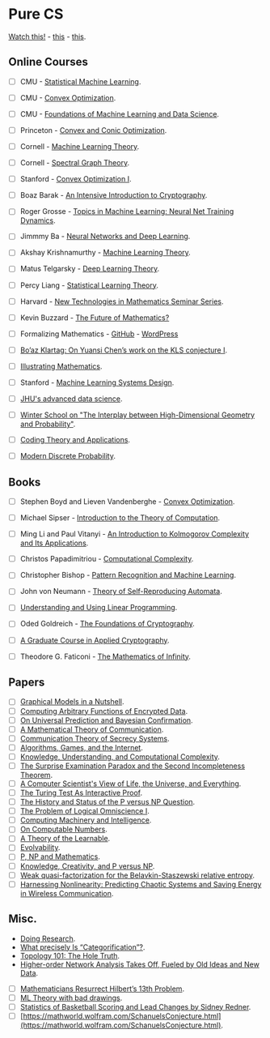 # Pure CS

[Watch this!](https://stellar.mit.edu/courseguide/) - [this](http://www.cs.cmu.edu/~avrim/courses.html) - 
[this](http://www.davidpwilliamson.net/work/course/).

## Online Courses
 - [ ] CMU - [Statistical Machine Learning](http://www.stat.cmu.edu/~ryantibs/statml/).
 - [ ] CMU - [Convex Optimization](https://www.youtube.com/watch?v=XFKBNJ14UmY&list=PLjbUi5mgii6AVdvImLB9-Hako68p9MpIC).
 - [ ] CMU - [Foundations of Machine Learning and Data Science](http://www.cs.cmu.edu/~ninamf/courses/806/10-806-index.html).
 - [ ] Princeton - [Convex and Conic Optimization](http://aaa.princeton.edu/orf523).
 - [ ] Cornell - [Machine Learning Theory](http://www.cs.cornell.edu/courses/cs6783/2019fa/).
 - [ ] Cornell - [Spectral Graph Theory](https://people.orie.cornell.edu/dpw/orie6334/Fall2016/).
 - [ ] Stanford - [Convex Optimization I](https://web.stanford.edu/class/ee364a/).
 - [ ] Boaz Barak - [An Intensive Introduction to Cryptography](https://intensecrypto.org/public/lec_10_public_key_intro.html#sampling-random-primes).
 - [ ] Roger Grosse - [Topics in Machine Learning: Neural Net Training Dynamics](https://www.cs.toronto.edu/~rgrosse/courses/csc2541_2021/).
 - [ ] Jimmmy Ba - [Neural Networks and Deep Learning](https://csc413-2020.github.io/).
 - [ ] Akshay Krishnamurthy - [Machine Learning Theory](https://people.cs.umass.edu/~akshay/courses/cs690m/index.html).
 - [ ] Matus Telgarsky - [Deep Learning Theory](https://mjt.cs.illinois.edu/dlt/).
 - [ ] Percy Liang - [Statistical Learning Theory](https://web.stanford.edu/class/cs229t/).
 - [ ] Harvard - [New Technologies in Mathematics Seminar Series](https://cmsa.fas.harvard.edu/tech-in-math/).
 - [ ] Kevin Buzzard - [The Future of Mathematics?](https://www.youtube.com/watch?v=Dp-mQ3HxgDE)
 - [ ] Formalizing Mathematics - [GitHub](https://github.com/ImperialCollegeLondon/formalising-mathematics) - [WordPress](https://xenaproject.wordpress.com/2021/01/21/formalising-mathematics-an-introduction/)
 - [ ] [Bo’az Klartag: On Yuansi Chen’s work on the KLS conjecture I](https://www.youtube.com/watch?v=smhBS1t_ul4&feature=youtu.be).
 - [ ] [Illustrating Mathematics](https://www.amazon.com/Illustrating-Mathematics-Diana-Davis/dp/1470461226?sa-no-redirect=1&pldnSite=1).
 - [ ] Stanford - [Machine Learning Systems Design](https://stanford-cs329s.github.io/syllabus.html).
 - [ ] [JHU's advanced data science](https://jhuadvdatasci.substack.com/).
 - [ ] [Winter School on "The Interplay between High-Dimensional Geometry and Probability"](https://www.him.uni-bonn.de/programs/current-trimester-program/interplay-high-dimensional-geometry-probability/interplay-high-dimensional-geometry-probability-winterschool/).
 - [ ] [Coding Theory and Applications](https://user.eng.umd.edu/~abarg/ECC/).
 - [ ] [Modern Discrete Probability](https://user.eng.umd.edu/~abarg/MDP/).


## Books
- [ ] Stephen Boyd and Lieven Vandenberghe - [Convex Optimization](https://web.stanford.edu/~boyd/cvxbook/).
- [ ] Michael Sipser - [Introduction to the Theory of Computation](https://notendur.hi.is/mae46/Haskolinn/5.%20misseri%20-%20Haust%202018/Formleg%20ma%CC%81l%20og%20reiknanleiki/Introduction%20to%20the%20theory%20of%20computation_third%20edition%20-%20Michael%20Sipser.pdf).
- [ ] Ming Li and Paul Vitanyi - [An Introduction to Kolmogorov Complexity and Its Applications](https://www.goodreads.com/book/show/1105208.An_Introduction_to_Kolmogorov_Complexity_and_Its_Applications).
- [ ] Christos Papadimitriou - [Computational Complexity](https://www.goodreads.com/book/show/138562.Computational_Complexity).
- [ ] Christopher Bishop - [Pattern Recognition and Machine Learning](https://www.microsoft.com/en-us/research/uploads/prod/2006/01/Bishop-Pattern-Recognition-and-Machine-Learning-2006.pdf).
- [ ] John von Neumann - [Theory of Self-Reproducing Automata](https://www.goodreads.com/book/show/7530868-theory-of-self-reproducing-automata).
- [ ] [Understanding and Using Linear Programming](https://www.springer.com/gp/book/9783540306979).
- [ ] Oded Goldreich - [The Foundations of Cryptography](http://www.wisdom.weizmann.ac.il/~oded/foc.html).
- [ ] [A Graduate Course in Applied Cryptography](http://toc.cryptobook.us/).
- [ ] Theodore G. Faticoni - [The Mathematics of Infinity](https://www.goodreads.com/book/show/1549798.The_Mathematics_of_Infinity).


## Papers
- [ ] [Graphical Models in a Nutshell](https://ai.stanford.edu/~koller/Papers/Koller+al:SRL07.pdf).
- [ ] [Computing Arbitrary Functions of Encrypted Data](https://crypto.stanford.edu/craig/easy-fhe.pdf).
- [ ] [On Universal Prediction and Bayesian Confirmation](http://arxiv.org/pdf/0709.1516).
- [ ] [A Mathematical Theory of Communication](http://people.math.harvard.edu/~ctm/home/text/others/shannon/entropy/entropy.pdf).
- [ ] [Communication Theory of Secrecy Systems](http://netlab.cs.ucla.edu/wiki/files/shannon1949.pdf).
- [ ] [Algorithms, Games, and the Internet](http://www.eecs.harvard.edu/~parkes/cs286r/spring02/papers/stoc01.pdf).
- [ ] [Knowledge, Understanding, and Computational Complexity](https://citeseerx.ist.psu.edu/viewdoc/download?doi=10.1.1.98.4920&rep=rep1&type=pdf).
- [ ] [The Surprise Examination Paradox and the Second Incompleteness Theorem](https://arxiv.org/abs/1011.4974).
- [ ] [A Computer Scientist's View of Life, the Universe, and Everything](https://arxiv.org/abs/quant-ph/9904050).
- [ ] [The Turing Test As Interactive Proof](https://dash.harvard.edu/bitstream/1/2027203/5/turing-interactive-proof.pdf).
- [ ] [The History and Status of the P versus NP Question](https://www.win.tue.nl/~gwoegi/P-versus-NP/sipser.pdf).
- [ ] [The Problem of Logical Omniscience I](https://www.jstor.org/stable/20116982?seq=1). 
- [ ] [Computing Machinery and Intelligence](https://academic.oup.com/mind/article/LIX/236/433/986238).
- [ ] [On Computable Numbers](https://www.cs.virginia.edu/~robins/Turing_Paper_1936.pdf).
- [ ] [A Theory of the Learnable](https://people.mpi-inf.mpg.de/~mehlhorn/SeminarEvolvability/ValiantLearnable.pdf).
- [ ] [Evolvability](https://dash.harvard.edu/bitstream/handle/1/2643031/Valiant_Evolvability.pdf).
- [ ] [P, NP and Mathematics](https://www.math.ias.edu/~avi/PUBLICATIONS/MYPAPERS/W06/w06.pdf).
- [ ] [Knowledge, Creativity, and P versus NP](https://www.math.ias.edu/~avi/PUBLICATIONS/MYPAPERS/AW09/AW09.pdf).
- [ ] [Weak quasi-factorization for the Belavkin-Staszewski relative entropy](https://arxiv.org/abs/2101.10312).
- [ ] [Harnessing Nonlinearity: Predicting Chaotic Systems and Saving Energy in Wireless Communication](https://www.science.org/doi/abs/10.1126/science.1091277).

## Misc.

- [Doing Research](https://cameroncounts.wordpress.com/2009/11/11/doing-research/).
- [What precisely Is “Categorification”?](https://mathoverflow.net/questions/4841/what-precisely-is-categorification).
- [Topology 101: The Hole Truth](https://www.quantamagazine.org/topology-101-how-mathematicians-study-holes-20210126/).
- [Higher-order Network Analysis Takes Off, Fueled by Old Ideas and New Data](https://sinews.siam.org/Details-Page/higher-order-network-analysis-takes-off-fueled-by-old-ideas-and-new-data).
- [ ] [Mathematicians Resurrect Hilbert’s 13th Problem](https://www.quantamagazine.org/mathematicians-probe-unsolved-hilbert-polynomial-problem-20210114/).
- [ ] [ML Theory with bad drawings](https://windowsontheory.org/2021/01/15/ml-theory-with-bad-drawings/amp/?__twitter_impression=true).
- [ ] [Statistics of Basketball Scoring and Lead Changes by Sidney Redner](https://www.youtube.com/watch?v=z668bIC3fmA&ab_channel=InternationalCentreforTheoreticalSciences).
- [ ] [https://mathworld.wolfram.com/SchanuelsConjecture.html](https://mathworld.wolfram.com/SchanuelsConjecture.html).
